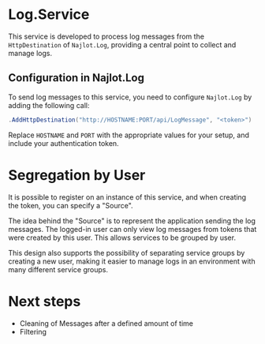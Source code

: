 # Log.Service

This service is developed to process log messages from the `HttpDestination` of `Najlot.Log`,
providing a central point to collect and manage logs.

## Configuration in Najlot.Log

To send log messages to this service, you need to configure `Najlot.Log` by adding the following call:

```csharp
.AddHttpDestination("http://HOSTNAME:PORT/api/LogMessage", "<token>")
```

Replace `HOSTNAME` and `PORT` with the appropriate values for your setup, and include your authentication token.

# Segregation by User
It is possible to register on an instance of this service, and when creating the token, you can specify a "Source".

The idea behind the "Source" is to represent the application sending the log messages.
The logged-in user can only view log messages from tokens that were created by this user.
This allows services to be grouped by user.

This design also supports the possibility of separating service groups by creating a new user,
making it easier to manage logs in an environment with many different service groups.

# Next steps
- Cleaning of Messages after a defined amount of time
- Filtering